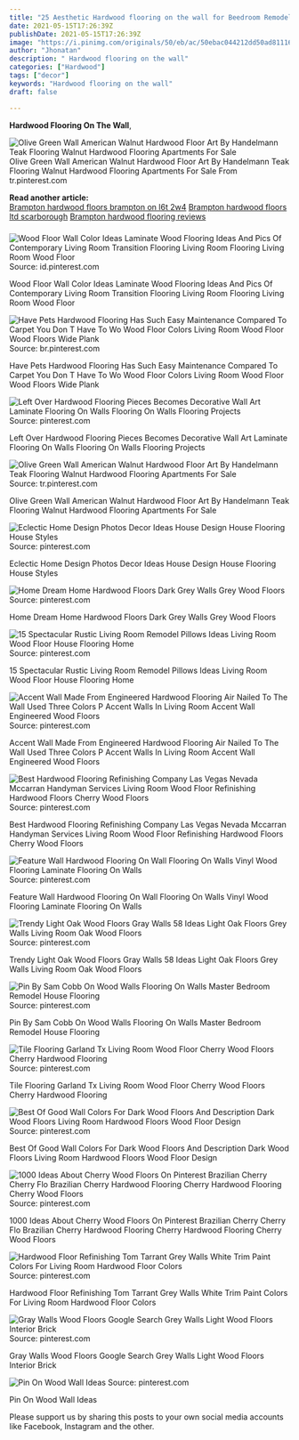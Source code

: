 ```yaml
---
title: "25 Aesthetic Hardwood flooring on the wall for Beedroom Remodeling"
date: 2021-05-15T17:26:39Z
publishDate: 2021-05-15T17:26:39Z
image: "https://i.pinimg.com/originals/50/eb/ac/50ebac044212dd50ad81116238d1c33e.jpg"
author: "Jhonatan"
description: " Hardwood flooring on the wall"
categories: ["Hardwood"]
tags: ["decor"]
keywords: "Hardwood flooring on the wall"
draft: false

---
```

<!-- Head tag Code -->
**Hardwood Flooring On The Wall**, 

![Olive Green Wall American Walnut Hardwood Floor Art By Handelmann Teak Flooring Walnut Hardwood Flooring Apartments For Sale](https://i.pinimg.com/736x/d4/d5/61/d4d561e2ea714ddb8bcd239ebdf99752.jpg "Olive Green Wall American Walnut Hardwood Floor Art By Handelmann Teak Flooring Walnut Hardwood Flooring Apartments For Sale")
Olive Green Wall American Walnut Hardwood Floor Art By Handelmann Teak Flooring Walnut Hardwood Flooring Apartments For Sale From tr.pinterest.com

**Read another article:**  
[Brampton hardwood floors brampton on l6t 2w4](/brampton-hardwood-floors-brampton-on-l6t-2w4/)
[Brampton hardwood floors ltd scarborough](/brampton-hardwood-floors-ltd-scarborough/)
[Brampton hardwood flooring reviews](/brampton-hardwood-flooring-reviews/)




### 

 


![Wood Floor Wall Color Ideas Laminate Wood Flooring Ideas And Pics Of Contemporary Living Room Transition Flooring Living Room Flooring Living Room Wood Floor](https://i.pinimg.com/736x/d6/64/3d/d6643d2cac45e9124b44a54f411f1363.jpg "Wood Floor Wall Color Ideas Laminate Wood Flooring Ideas And Pics Of Contemporary Living Room Transition Flooring Living Room Flooring Living Room Wood Floor")
Source: id.pinterest.com

Wood Floor Wall Color Ideas Laminate Wood Flooring Ideas And Pics Of Contemporary Living Room Transition Flooring Living Room Flooring Living Room Wood Floor  

![Have Pets Hardwood Flooring Has Such Easy Maintenance Compared To Carpet You Don T Have To Wo Wood Floor Colors Living Room Wood Floor Wood Floors Wide Plank](https://i.pinimg.com/originals/56/91/e3/5691e37fb0d69aa8e9617c3a57ac836a.jpg "Have Pets Hardwood Flooring Has Such Easy Maintenance Compared To Carpet You Don T Have To Wo Wood Floor Colors Living Room Wood Floor Wood Floors Wide Plank")
Source: br.pinterest.com

Have Pets Hardwood Flooring Has Such Easy Maintenance Compared To Carpet You Don T Have To Wo Wood Floor Colors Living Room Wood Floor Wood Floors Wide Plank  

![Left Over Hardwood Flooring Pieces Becomes Decorative Wall Art Laminate Flooring On Walls Flooring On Walls Flooring Projects](https://i.pinimg.com/originals/62/07/71/6207715072dd73e46781c4558f639b7a.jpg "Left Over Hardwood Flooring Pieces Becomes Decorative Wall Art Laminate Flooring On Walls Flooring On Walls Flooring Projects")
Source: pinterest.com

Left Over Hardwood Flooring Pieces Becomes Decorative Wall Art Laminate Flooring On Walls Flooring On Walls Flooring Projects  

![Olive Green Wall American Walnut Hardwood Floor Art By Handelmann Teak Flooring Walnut Hardwood Flooring Apartments For Sale](https://i.pinimg.com/736x/d4/d5/61/d4d561e2ea714ddb8bcd239ebdf99752.jpg "Olive Green Wall American Walnut Hardwood Floor Art By Handelmann Teak Flooring Walnut Hardwood Flooring Apartments For Sale")
Source: tr.pinterest.com

Olive Green Wall American Walnut Hardwood Floor Art By Handelmann Teak Flooring Walnut Hardwood Flooring Apartments For Sale  

![Eclectic Home Design Photos Decor Ideas House Design House Flooring House Styles](https://i.pinimg.com/564x/ae/ed/40/aeed4062cf600d91c53976eeab68e4a3--wall-colors-paint-colors.jpg "Eclectic Home Design Photos Decor Ideas House Design House Flooring House Styles")
Source: pinterest.com

Eclectic Home Design Photos Decor Ideas House Design House Flooring House Styles  

![Home Dream Home Hardwood Floors Dark Grey Walls Grey Wood Floors](https://i.pinimg.com/736x/c7/34/b0/c734b072da9404a41352be368c47690a--house-colors-wall-colors.jpg "Home Dream Home Hardwood Floors Dark Grey Walls Grey Wood Floors")
Source: pinterest.com

Home Dream Home Hardwood Floors Dark Grey Walls Grey Wood Floors  

![15 Spectacular Rustic Living Room Remodel Pillows Ideas Living Room Wood Floor House Flooring Home](https://i.pinimg.com/474x/1b/1f/cb/1b1fcb2fa4a260c6c24559387c57c71a.jpg "15 Spectacular Rustic Living Room Remodel Pillows Ideas Living Room Wood Floor House Flooring Home")
Source: pinterest.com

15 Spectacular Rustic Living Room Remodel Pillows Ideas Living Room Wood Floor House Flooring Home  

![Accent Wall Made From Engineered Hardwood Flooring Air Nailed To The Wall Used Three Colors P Accent Walls In Living Room Accent Wall Engineered Wood Floors](https://i.pinimg.com/736x/c9/be/67/c9be674bce74eac195ac8b5b95555b6a--nest-thermostat-engineered-hardwood-flooring.jpg "Accent Wall Made From Engineered Hardwood Flooring Air Nailed To The Wall Used Three Colors P Accent Walls In Living Room Accent Wall Engineered Wood Floors")
Source: pinterest.com

Accent Wall Made From Engineered Hardwood Flooring Air Nailed To The Wall Used Three Colors P Accent Walls In Living Room Accent Wall Engineered Wood Floors  

![Best Hardwood Flooring Refinishing Company Las Vegas Nevada Mccarran Handyman Services Living Room Wood Floor Refinishing Hardwood Floors Cherry Wood Floors](https://i.pinimg.com/736x/e8/de/80/e8de8013a488bdfc403e21d83ede4e8c.jpg "Best Hardwood Flooring Refinishing Company Las Vegas Nevada Mccarran Handyman Services Living Room Wood Floor Refinishing Hardwood Floors Cherry Wood Floors")
Source: pinterest.com

Best Hardwood Flooring Refinishing Company Las Vegas Nevada Mccarran Handyman Services Living Room Wood Floor Refinishing Hardwood Floors Cherry Wood Floors  

![Feature Wall Hardwood Flooring On Wall Flooring On Walls Vinyl Wood Flooring Laminate Flooring On Walls](https://i.pinimg.com/originals/9e/fe/3b/9efe3b24261e6c0372a77518f6f13e86.jpg "Feature Wall Hardwood Flooring On Wall Flooring On Walls Vinyl Wood Flooring Laminate Flooring On Walls")
Source: pinterest.com

Feature Wall Hardwood Flooring On Wall Flooring On Walls Vinyl Wood Flooring Laminate Flooring On Walls  

![Trendy Light Oak Wood Floors Gray Walls 58 Ideas Light Oak Floors Grey Walls Living Room Oak Wood Floors](https://i.pinimg.com/474x/dc/53/cd/dc53cd17de367f31db273dcd43bf88c4.jpg "Trendy Light Oak Wood Floors Gray Walls 58 Ideas Light Oak Floors Grey Walls Living Room Oak Wood Floors")
Source: pinterest.com

Trendy Light Oak Wood Floors Gray Walls 58 Ideas Light Oak Floors Grey Walls Living Room Oak Wood Floors  

![Pin By Sam Cobb On Wood Walls Flooring On Walls Master Bedroom Remodel House Flooring](https://i.pinimg.com/736x/e2/97/9a/e2979aa83639d5398b3d8e701c441e5c--hickory-flooring-wood-flooring.jpg "Pin By Sam Cobb On Wood Walls Flooring On Walls Master Bedroom Remodel House Flooring")
Source: pinterest.com

Pin By Sam Cobb On Wood Walls Flooring On Walls Master Bedroom Remodel House Flooring  

![Tile Flooring Garland Tx Living Room Wood Floor Cherry Wood Floors Cherry Hardwood Flooring](https://i.pinimg.com/originals/54/25/51/5425513e273a20b1f17d1d8c24bdc883.jpg "Tile Flooring Garland Tx Living Room Wood Floor Cherry Wood Floors Cherry Hardwood Flooring")
Source: pinterest.com

Tile Flooring Garland Tx Living Room Wood Floor Cherry Wood Floors Cherry Hardwood Flooring  

![Best Of Good Wall Colors For Dark Wood Floors And Description Dark Wood Floors Living Room Hardwood Floors Wood Floor Design](https://i.pinimg.com/736x/9e/33/41/9e3341a97cedfc2546500534fb023b7a.jpg "Best Of Good Wall Colors For Dark Wood Floors And Description Dark Wood Floors Living Room Hardwood Floors Wood Floor Design")
Source: pinterest.com

Best Of Good Wall Colors For Dark Wood Floors And Description Dark Wood Floors Living Room Hardwood Floors Wood Floor Design  

![1000 Ideas About Cherry Wood Floors On Pinterest Brazilian Cherry Cherry Flo Brazilian Cherry Hardwood Flooring Cherry Hardwood Flooring Cherry Wood Floors](https://i.pinimg.com/originals/ff/40/b4/ff40b42c36599e656e8eca73735fe826.jpg "1000 Ideas About Cherry Wood Floors On Pinterest Brazilian Cherry Cherry Flo Brazilian Cherry Hardwood Flooring Cherry Hardwood Flooring Cherry Wood Floors")
Source: pinterest.com

1000 Ideas About Cherry Wood Floors On Pinterest Brazilian Cherry Cherry Flo Brazilian Cherry Hardwood Flooring Cherry Hardwood Flooring Cherry Wood Floors  

![Hardwood Floor Refinishing Tom Tarrant Grey Walls White Trim Paint Colors For Living Room Hardwood Floor Colors](https://i.pinimg.com/736x/eb/02/44/eb0244db85d80cfc4a2d59f7aedddcd0--maple-hardwood-floors-hardwood-floor-colors.jpg "Hardwood Floor Refinishing Tom Tarrant Grey Walls White Trim Paint Colors For Living Room Hardwood Floor Colors")
Source: pinterest.com

Hardwood Floor Refinishing Tom Tarrant Grey Walls White Trim Paint Colors For Living Room Hardwood Floor Colors  

![Gray Walls Wood Floors Google Search Grey Walls Light Wood Floors Interior Brick](https://i.pinimg.com/originals/43/d8/7e/43d87e649d018d937a844205a5cbeaf5.jpg "Gray Walls Wood Floors Google Search Grey Walls Light Wood Floors Interior Brick")
Source: pinterest.com

Gray Walls Wood Floors Google Search Grey Walls Light Wood Floors Interior Brick  

![Pin On Wood Wall Ideas](https://i.pinimg.com/originals/50/eb/ac/50ebac044212dd50ad81116238d1c33e.jpg "Pin On Wood Wall Ideas")
Source: pinterest.com

Pin On Wood Wall Ideas  

Please support us by sharing this posts to your own social media accounts like Facebook, Instagram and the other.

